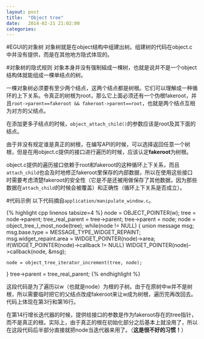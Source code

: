 ```yaml
---
layout: post
title:  "Object tree"
date:   2014-02-21 21:02:00
categories:
---
```


#EGUI的对象树
对象树就是在object结构中组建出树。组建树的代码在object.c中并没有提供，而是在其他地方隐式体现的。

#对象树的隐式规则
对象本身并没有强制組成一棵树，也就是说并不是一个object结构体就能组成一棵单结点的树。

一棵对象树必须要有至少两个结点，这两个结点都是树根。它们可以理解成一种循环的上下关系。令真正的树根为root，那么它上面必须还有一个伪根fakeroot，并且`root->parent==fakeroot && fakeroot->parent==root`，也就是两个结点互相为对方的父结点。

在添加更多子结点的时候，`object_attach_child()`的参数应该是root及其下面的结点。

由于并没有规定谁是真正的树根，在编写API的时候，可以选择返回任意一个树根，但是在用object.c提供的接口进行遍历的时候，应该认定**fakeroot**为树根。

object.c提供的遍历接口依赖于root和fakeroot的这种循环上下关系，而且`attach_child`也会及时地修正fakeroot里保存的内部数据，所以在使用这些接口时需要考虑清楚fakeroot的安全性（它是不是还被用做保存了其他数据，因为那些数据在`attach_child`的时候会被覆盖）和正确性（循环上下关系是否成立）。

#代码示例
以下代码摘自`application/manipulate_window.c`。

{% highlight cpp linenos tabsize=4 %}
node = OBJECT_POINTER(w);
tree = node->parent;
tree_real_parent = tree->parent;
tree->parent = node;
node = object_tree_l_most_node(tree);
while(node != NULL)
{
	union message msg;
	msg.base.type = MESSAGE_TYPE_WIDGET_REPAINT;
	msg.widget_repaint.area = WIDGET_POINTER(node)->area;
	if(WIDGET_POINTER(node)->callback != NULL)
		WIDGET_POINTER(node)->callback(node, &msg);

	node = object_tree_iterator_increment(tree, node);
}
tree->parent = tree_real_parent;
{% endhighlight %}

这段代码是为了遍历以w（也就是node）为根的子树。由于在原树中w并不是树根，所以需要临时把它的父结点改成fakeroot来让w成为树根，遍历完再改回去。代码上体现在第3行和第16行。

在第14行增长迭代器的时候，提供给接口的参数是作为fakeroot存在的tree指针，而不是真正的根。实际上，由于真正的根在初始化部分之后基本上就没用了，所以在这段代码后半部分直接就把node当迭代器来用了。（**这是很不好的习惯！**）
